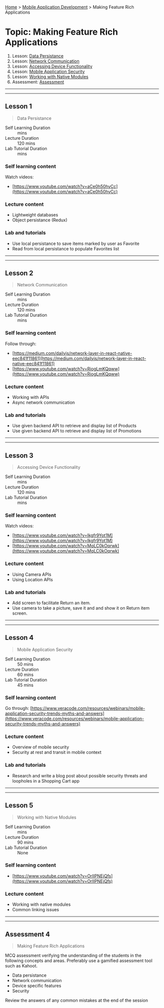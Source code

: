 [Home](../README.md) > [Mobile Application Development](./README.md) > Making Feature Rich Applications

# Topic: Making Feature Rich Applications

1. Lesson: [Data Persistance](#lesson-1)
2. Lesson: [Network Communication](#lesson-2)
3. Lesson: [Accessing Device Functionality](#lesson-3)
4. Lesson: [Mobile Application Security](#lesson-4)
5. Lesson: [Working with Native Modules](#lesson-5)
6. Assessment: [Assessment](#assessment-1)

---

---

## Lesson 1

> Data Persistance

<dl>
<dt>Self Learning Duration</dt>
<dd> mins</dd>
<dt>Lecture Duration</dt>
<dd>120 mins</dd>
<dt>Lab Tutorial Duration</dt>
<dd> mins</dd>
</dl>

### Self learning content

Watch videos:
- [https://www.youtube.com/watch?v=aCe0h50hyCc](https://www.youtube.com/watch?v=aCe0h50hyCc)


### Lecture content

- Lightweight databases
- Object persistance (Redux)

### Lab and tutorials

- Use local persistance to save items marked by user as Favorite
- Read from local persistance to populate Favorites list

---

---

## Lesson 2

> Network Communication

<dl>
<dt>Self Learning Duration</dt>
<dd> mins</dd>
<dt>Lecture Duration</dt>
<dd>120 mins</dd>
<dt>Lab Tutorial Duration</dt>
<dd> mins</dd>
</dl>

### Self learning content

Follow through:
- [https://medium.com/dailyjs/network-layer-in-react-native-eec841f11861](https://medium.com/dailyjs/network-layer-in-react-native-eec841f11861)
- [https://www.youtube.com/watch?v=RiogLmKQqww](https://www.youtube.com/watch?v=RiogLmKQqww)

### Lecture content

- Working with APIs
- Async network communication

### Lab and tutorials

- Use given backend API to retrieve and display list of Products
- Use given backend API to retrieve and display list of Promotions

---

---

## Lesson 3

> Accessing Device Functionality

<dl>
<dt>Self Learning Duration</dt>
<dd> mins</dd>
<dt>Lecture Duration</dt>
<dd>120 mins</dd>
<dt>Lab Tutorial Duration</dt>
<dd> mins</dd>
</dl>

### Self learning content

Watch videos:
- [https://www.youtube.com/watch?v=Ikgfr9Yot1M](https://www.youtube.com/watch?v=Ikgfr9Yot1M)
- [https://www.youtube.com/watch?v=MqLC0kOqrwk](https://www.youtube.com/watch?v=MqLC0kOqrwk)

### Lecture content

- Using Camera APIs
- Using Location APIs

### Lab and tutorials

- Add screen to facilitate Return an item.
- Use camera to take a picture, save it and and show it on Return item screen.

---

---

## Lesson 4

> Mobile Application Security

<dl>
<dt>Self Learning Duration</dt>
<dd>50 mins</dd>
<dt>Lecture Duration</dt>
<dd>60 mins</dd>
<dt>Lab Tutorial Duration</dt>
<dd>45 mins</dd>
</dl>

### Self learning content

Go through: [https://www.veracode.com/resources/webinars/mobile-application-security-trends-myths-and-answers](https://www.veracode.com/resources/webinars/mobile-application-security-trends-myths-and-answers)

### Lecture content

- Overview of mobile security
- Security at rest and transit in mobile context

### Lab and tutorials

- Research and write a blog post about possible security threats and loopholes in a Shopping Cart app

---

---

## Lesson 5

> Working with Native Modules

<dl>
<dt>Self Learning Duration</dt>
<dd> mins</dd>
<dt>Lecture Duration</dt>
<dd>90 mins</dd>
<dt>Lab Tutorial Duration</dt>
<dd>None</dd>
</dl>

### Self learning content

- [https://www.youtube.com/watch?v=OrIIPNEjQfs](https://www.youtube.com/watch?v=OrIIPNEjQfs)

### Lecture content

- Working with native modules
- Common linking issues
---

---

## Assessment 4

> Making Feature Rich Applications

MCQ assessment verifying the understanding of the students in the following concepts and areas. Preferably use a gamified assessment tool such as Kahoot.

 - Data persistance
 - Network communication
 - Device specific features
 - Security

Review the answers of any common mistakes at the end of the session